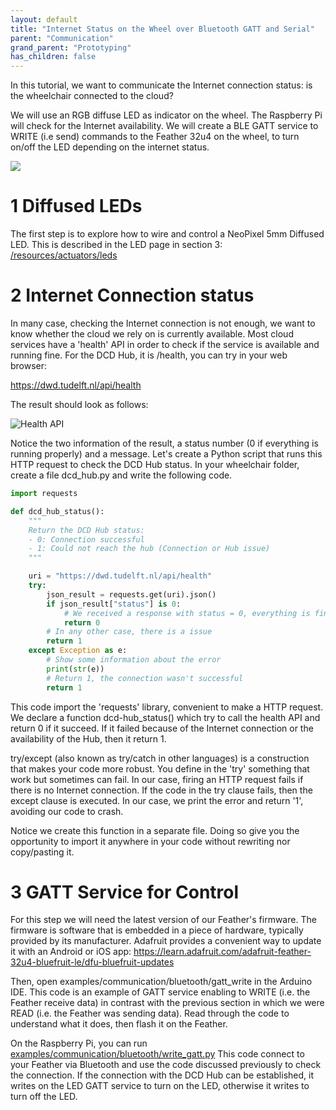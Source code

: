 ```yaml
---
layout: default
title: "Internet Status on the Wheel over Bluetooth GATT and Serial"
parent: "Communication"
grand_parent: "Prototyping"
has_children: false
---
```


In this tutorial, we want to communicate the Internet connection status: is the wheelchair connected to the cloud?

We will use an RGB diffuse LED as indicator on the wheel. The Raspberry Pi will
check for the Internet availability. We will create a BLE GATT service to WRITE
(i.e send) commands to the Feather 32u4 on the wheel, to turn on/off the LED
depending on the internet status.

![]({{site.baseurl}}/assets/images/ws3-2.png)

# 1 Diffused LEDs

The first step is to explore how to wire and control a NeoPixel 5mm Diffused LED.
This is described in the LED page in section 3:
[/resources/actuators/leds](/actuators-leds.md#3-neopixel-5mm-diffused-led)

# 2 Internet Connection status

In many case, checking the Internet connection is not enough, we want to know
whether the cloud we rely on is currently available. Most cloud services have
a 'health' API in order to check if the service is available and running fine.
For the DCD Hub, it is /health, you can try in your web browser:

<a href="https://dwd.tudelft.nl/api/health" target="_blank">https://dwd.tudelft.nl/api/health</a>

The result should look as follows:

![Health API]({{site.baseurl}}/assets/images/health_api.png)

Notice the two information of the result, a status number (0 if everything is running
properly) and a message. Let's create a Python script that runs this HTTP request
to check the DCD Hub status. In your wheelchair folder, create a file dcd_hub.py
and write the following code.

```python
import requests

def dcd_hub_status():
    """
    Return the DCD Hub status:
    - 0: Connection successful
    - 1: Could not reach the hub (Connection or Hub issue)
    """

    uri = "https://dwd.tudelft.nl/api/health"
    try:
        json_result = requests.get(uri).json()
        if json_result["status"] is 0:
            # We received a response with status = 0, everything is fine
            return 0
        # In any other case, there is a issue
        return 1
    except Exception as e:
        # Show some information about the error
        print(str(e))
        # Return 1, the connection wasn't successful
        return 1
```

This code import the 'requests' library, convenient to make a HTTP request. We
declare a function dcd-hub_status() which try to call the health API and return
0 if it succeed. If it failed because of the Internet connection or the availability
of the Hub, then it return 1.

try/except (also known as try/catch in other languages) is a construction that makes
your code more robust. You define in the 'try' something that work but sometimes
can fail. In our case, firing an HTTP request fails if there is no Internet
connection. If the code in the try clause fails, then the except clause is executed.
In our case, we print the error and return '1', avoiding our code to crash.

Notice we create this function in a separate file. Doing so give you the opportunity
to import it anywhere in your code without rewriting nor copy/pasting it.

# 3 GATT Service for Control

For this step we will need the latest version of our Feather's firmware. The
firmware is software that is embedded in a piece of hardware, typically provided
by its manufacturer. Adafruit provides a convenient way to update it with an
Android or iOS app:
<a href="https://learn.adafruit.com/adafruit-feather-32u4-bluefruit-le/dfu-bluefruit-updates" target="_blank">
https://learn.adafruit.com/adafruit-feather-32u4-bluefruit-le/dfu-bluefruit-updates</a>

Then, open examples/communication/bluetooth/gatt_write in the Arduino IDE. This
code is an example of GATT service enabling to WRITE (i.e. the Feather receive
data) in contrast with the previous section in which we were READ (i.e. the
Feather was sending data). Read through the code to understand what it does, then
flash it on the Feather.

On the Raspberry Pi, you can run [examples/communication/bluetooth/write_gatt.py](https://github.com/datacentricdesign/code/blob/master/examples/communication/bluetooth/write_gatt.py)
This code connect to your Feather via Bluetooth and use the code discussed previously
to check the connection. If the connection with the DCD Hub can be established, it
writes on the LED GATT service to turn on the LED, otherwise it writes to turn off
the LED.
